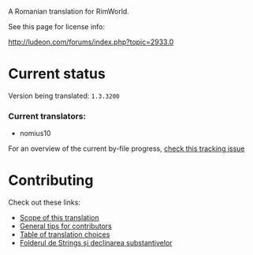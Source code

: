 A Romanian translation for RimWorld.

See this page for license info:

http://ludeon.com/forums/index.php?topic=2933.0

# Current status

Version being translated: `1.3.3200`

### Current translators:
 - nomius10

For an overview of the current by-file progress, [check this tracking issue](https://github.com/Ludeon/RimWorld-Romanian/issues/10)

# Contributing

Check out these links:
- [Scope of this translation](https://github.com/Ludeon/RimWorld-Romanian/wiki#scope)
- [General tips for contributors](https://github.com/Ludeon/RimWorld-Romanian/wiki#general-notes-for-contributors)
- [Table of translation choices](https://github.com/Ludeon/RimWorld-Romanian/wiki#general-notes-for-contributors)
- [Folderul de Strings și declinarea substantivelor](https://github.com/Ludeon/RimWorld-Romanian/wiki/Folderul-de-Strings-%C8%99i-declinarea-substantivelor)
